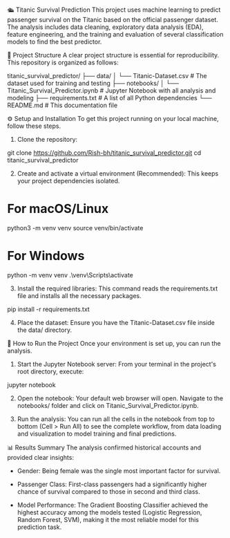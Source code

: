 🛳️ Titanic Survival Prediction
This project uses machine learning to predict passenger survival on the Titanic based on the official passenger dataset. The analysis includes data cleaning, exploratory data analysis (EDA), feature engineering, and the training and evaluation of several classification models to find the best predictor.

📂 Project Structure
A clear project structure is essential for reproducibility. This repository is organized as follows:

titanic_survival_predictor/
├── data/
│   └── Titanic-Dataset.csv       # The dataset used for training and testing
├── notebooks/
│   └── Titanic_Survival_Predictor.ipynb  # Jupyter Notebook with all analysis and modeling
├── requirements.txt              # A list of all Python dependencies
└── README.md                     # This documentation file

⚙️ Setup and Installation
To get this project running on your local machine, follow these steps.

1. Clone the repository:

git clone https://github.com/Rish-bh/titanic_survival_predictor.git
cd titanic_survival_predictor

2. Create and activate a virtual environment (Recommended):
This keeps your project dependencies isolated.

# For macOS/Linux
python3 -m venv venv
source venv/bin/activate

# For Windows
python -m venv venv
.\venv\Scripts\activate


3. Install the required libraries:
This command reads the requirements.txt file and installs all the necessary packages.

pip install -r requirements.txt

4. Place the dataset:
Ensure you have the Titanic-Dataset.csv file inside the data/ directory.

🚀 How to Run the Project
Once your environment is set up, you can run the analysis.

1. Start the Jupyter Notebook server:
From your terminal in the project's root directory, execute:

jupyter notebook

2. Open the notebook:
Your default web browser will open. Navigate to the notebooks/ folder and click on Titanic_Survival_Predictor.ipynb.

3. Run the analysis:
You can run all the cells in the notebook from top to bottom (Cell > Run All) to see the complete workflow, from data loading and visualization to model training and final predictions.

📊 Results Summary
The analysis confirmed historical accounts and provided clear insights:

* Gender: Being female was the single most important factor for survival.

* Passenger Class: First-class passengers had a significantly higher chance of survival compared to those in second and third class.

* Model Performance: The Gradient Boosting Classifier achieved the highest accuracy among the models tested (Logistic Regression, Random Forest, SVM), making it the most reliable model for this prediction task.
